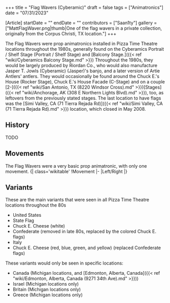 +++
title = "Flag Wavers (Cyberamic)"
draft = false
tags = ["Animatronics"]
date = "07/31/2023"

[Article]
startDate = ""
endDate = ""
contributors = ["Saan1ty"]
gallery = ["MattFlagWaver.png|thumb|One of the flag wavers in a private collection, originally from the Corpus Christi, TX location."]
+++

The Flag Wavers were prop animatronics installed in Pizza Time Theatre locations throughout the 1980s, generally found on the Cyberamics Portrait / Shelf Stage (Portrait / Shelf Stage) and [Balcony Stage.]({{< ref "wiki/Cyberamics Balcony Stage.md" >}}) Throughout the 1980s, they would be largely produced by Riordan Co., who would also manufacture Jasper T. Jowls (Cyberamic) (Jasper)'s banjo, and a later version of Artie Antlers' antlers. They would occasionally be found around the Chuck E.'s House (Rocker Stage), Chuck E.'s House Facade (C-Stage) and on a couple [2-]({{< ref "wiki/San Antonio, TX (8220 Windsor Cross).md" >}})[Stages]({{< ref "wiki/Anchorage, AK (308 E Northern Lights Blvd).md" >}}), too, as leftovers from the previously stated stages. The last location to have flags was the [Simi Valley, CA (71 Tierra Rejada Rd)]({{< ref "wiki/Simi Valley, CA (71 Tierra Rejada Rd).md" >}}) location, which closed in May 2008.

<h2> History </h2>
TODO

<h2> Movements </h2>
The Flag Wavers were a very basic prop animatronic, with only one movement.
{| class='wikitable'
!Movement
|-
|Left/Right
|}

<h2> Variants </h2>
These are the main variants that were seen in all Pizza Time Theatre locations throughout the 80s

* United States
* State Flag
* Chuck E. Cheese (white)
* Confederate (removed in late 80s, replaced by the colored Chuck E. flags)
* Italy
* Chuck E. Cheese (red, blue, green, and yellow) (replaced Confederate flags)

These variants would only be seen in specific locations: 

* Canada (Michigan locations, and [Edmonton, Alberta, Canada]({{< ref "wiki/Edmonton, Alberta, Canada (9271 34th Ave).md" >}}))
* Israel (Michigan locations only)
* Britain (Michigan locations only)
* Greece (Michigan locations only)


